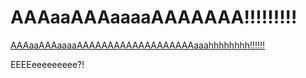 # AAAaaAAAaaaaAAAAAAA!!!!!!!!!

<a href="https://pea.moe/">AAAaaAAAaaaaAAAAAAAAAAAAAAAAAAAaaahhhhhhhh!!!!!!</a>

EEEEeeeeeeeee?!
